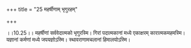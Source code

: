 +++
title = "25 महर्षीणाम् भृगुरहम्"

+++
  
  
।।10.25।। महर्षीणां सर्ववेदात्मको भृगुरस्मि। गिरां पदात्मकानां मध्ये
एकाक्षरम् कारात्मकमहमस्मि। यज्ञानां कर्मणां मध्ये जपयज्ञोऽस्मि।
स्थावराणामचलानां हिमालयोऽस्मि।  
  
